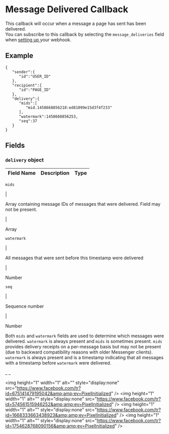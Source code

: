 #  Message Delivered Callback

This callback will occur when a message a page has sent has been delivered.  
You can subscribe to this callback by selecting the ` message_deliveries `
field when [ setting up ](/docs/messenger-platform/webhook-reference#setup)
your webhook.

##  Example

    
    
    {
       "sender":{
          "id":"USER_ID"
       },
       "recipient":{
          "id":"PAGE_ID"
       },
       "delivery":{
          "mids":[
             "mid.1458668856218:ed81099e15d3f4f233"
          ],
          "watermark":1458668856253,
          "seq":37
       }
    }    

##  Fields

###  ` delivery ` object

Field Name  |  Description  |  Type  
---|---|---  
  
` mids `

|

Array containing message IDs of messages that were delivered. Field may not be
present.

|

Array  
  
` watermark `

|

All messages that were sent before this timestamp were delivered

|

Number  
  
` seq `

|

Sequence number

|

Number  
  
Both ` mids ` and ` watermark ` fields are used to determine which messages
were delivered. ` watermark ` is always present and ` mids ` is sometimes
present. ` mids ` provides delivery receipts on a per-message basis but may
not be present (due to backward compatibility reasons with older Messenger
clients). ` watermark ` is always present and is a timestamp indicating that
all messages with a timestamp before ` watermark ` were delivered.

_ _

&lt;img height="1" width="1" alt="" style="display:none"
src="https://www.facebook.com/tr?id=675141479195042&amp;amp;ev=PixelInitialized"
/&gt; &lt;img height="1" width="1" alt="" style="display:none"
src="https://www.facebook.com/tr?id=574561515946252&amp;amp;ev=PixelInitialized"
/&gt; &lt;img height="1" width="1" alt="" style="display:none"
src="https://www.facebook.com/tr?id=1668333663438923&amp;amp;ev=PixelInitialized"
/&gt; &lt;img height="1" width="1" alt="" style="display:none"
src="https://www.facebook.com/tr?id=1754628768090156&amp;amp;ev=PixelInitialized"
/&gt;

